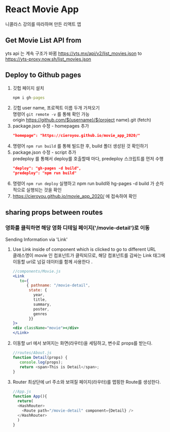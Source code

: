 # React Movie App

니콜라스 강의를 따라하며 만든 리액트 앱

## Get Movie List API from
yts api 는 계속 구조가 바뀜
https://yts.mx/api/v2/list_movies.json
to
https://yts-proxy.now.sh/list_movies.json

## Deploy to Github pages
1. 깃헙 페이지 설치   
    ```cmd
    npm i gh-pages
    ```
2. 깃헙 user name, 프로젝트 이름 두개 가져오기   
  명령어 ```git remote -v``` 를 통해 확인 가능   
  origin  https://github.com/${username}/${project name}.git (fetch)   
3. package.json 수정 - homepages 추가   
   ```json
   "homepage": "https://cieroyou.github.io/movie_app_2020/"
   ```   
4. 명령어 ```npm run build``` 를 통해 빌드한 후, build 폴더 생성된 것 확인하기
5. package.json 수정 - script 추가  
   predeploy 를 통해서 deploy를 호출할때 마다, predeploy 스크립트를 먼저 수행
   ```json
   "deploy": "gh-pages -d build",
   "predeploy": "npm run build"
   ```
6. 명령어 ```npm run deploy``` 실행하고 npm run build와 hg-pages -d build 가 순차적으로 실행되는 것을 확인
7. https://cieroyou.github.io/movie_app_2020/ 에 접속하여 확인


## sharing props between routes
### 영화를 클릭하면 해당 영화 디테일 페이지('/movie-detail')로 이동
Sending Information via 'Link'
1. Use Link inside of component which is clicked to go to different URL   
   클래스명이 movie 인 컴포넌트가 클릭되므로, 해당 컴포넌트를 감싸는 Link 태그에 이동할 url로 넘길 데이터를 함께 사용한다 .
      ```jsx
      //components/Movie.js
      <Link
         to={
            { pathname: "/movie-detail",
             state: {
               year,
               title,
               summary,
               poster,
               genres
             }}
      }>
      <div className="movie"></div>
      </Link>
      ```
2. 이동할 url 에서 보여지는 화면(라우터)을 세팅하고, 변수로 props를 받는다.
      ```js
      //routes/About.js
      function Detail(props) {
         console.log(props);
         return <span>This is Detail</span>;
      }
      ```
3. Router 최상단에 url 주소와 보여질 페이지(라우터)를 맵핑한 Route를 생성한다.
      ```js
      //App.js
      function App(){
        return( 
        <HashRouter>
          <Route path="/movie-detail" component={Detail} />
        </HashRouter>
        )
      }  
      ```
   
